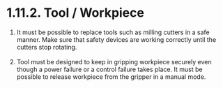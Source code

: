 ﻿# 1.11.2. Tool / Workpiece


<ol style="list-style-type:decimal" start="1">
    <li>
      It must be possible to replace tools such as milling cutters in a safe manner. Make sure that safety devices are working correctly until the cutters stop rotating. 
    </li>	<br>
    <li>
      Tool must be designed to keep in gripping workpiece securely even though a power failure or a control failure takes place. It must be possible to release workpiece from the gripper in a manual mode. 
    </li><br>
</ol>